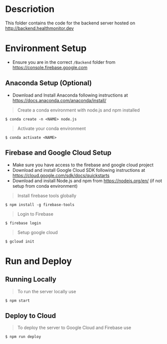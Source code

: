 # Descriotion
This folder contains the code for the backend server hosted on http://backend.healthmonitor.dev

# Environment Setup
- Ensure you are in the correct `/Backend` folder from https://console.firebase.google.com

## Anaconda Setup (Optional)
- Download and Install Anaconda following instructions at https://docs.anaconda.com/anaconda/install/
> Create a conda environment with node.js and npm installed
```shell
$ conda create -n <NAME> node.js
```
> Activate your conda environment
```shell
$ conda activate <NAME>
```

## Firebase and Google Cloud Setup
- Make sure you have access to the firebase and google cloud project
- Download and install Google Cloud SDK following instructions at https://cloud.google.com/sdk/docs/quickstarts
- Download and install Node.js and npm from https://nodejs.org/en/ (if not setup from conda environment)
> Install firebase tools globally
```shell
$ npm install -g firebase-tools
```
> Login to Firebase 
```shell
$ firebase login
```
> Setup google cloud 
```shell
$ gcloud init
```

# Run and Deploy
## Running Locally
> To run the server locally use
```shell
$ npm start
```

## Deploy to Cloud
> To deploy the server to Google Cloud and Firebase use
```shell
$ npm run deploy
```